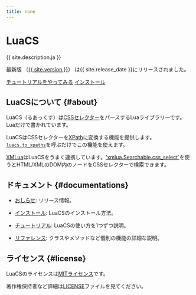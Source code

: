```yaml
---
title: none
---
```


<div class="jumbotron">
  <h1>LuaCS</h1>
  <p>{{ site.description.ja }}</p>
  <p>最新版
     （<a href="news/#version-{{ site.version | replace:".", "-" }}">{{ site.version }}</a>）
     は{{ site.release_date }}にリリースされました。
  </p>
  <p>
    <a href="tutorial/"
       class="btn btn-primary btn-lg"
       role="button">チュートリアルをやってみる</a>
    <a href="install/"
       class="btn btn-primary btn-lg"
       role="button">インストール</a>
  </p>
</div>

## LuaCSについて {#about}

LuaCS（るあっくす）は[CSSセレクター][css-selectors]をパースするLuaライブラリーです。Luaだけで書かれています。

LuaCSはCSSセレクターを[XPath][xpath]に変換する機能を提供します。[`luacs.to_xpaths`][luacs-to-xpaths]を呼ぶだけでこの機能を使えます。

[XMLua][xmlua]はLuaCSをうまく連携しています。['xmlua.Searchable.css_select`][xmlua-searchable-css-select]を使うとHTML/XMLのDOM内のノードをCSSセレクターで検索できます。

## ドキュメント {#documentations}

  * [おしらせ][news]: リリース情報。

  * [インストール][install]: LuaCSのインストール方法。

  * [チュートリアル][tutorial]: LuaCSの使い方を1つずつ説明。

  * [リファレンス][reference]: クラスやメソッドなど個別の機能の詳細な説明。

## ライセンス {#license}

LuaCSのライセンスは[MITライセンス][mit-license]です。

著作権保持者など詳細は[LICENSE][license]ファイルを見てください。

[css-selectors]:https://www.w3.org/TR/selectors-3/

[xpath]:https://www.w3.org/TR/xpath/

[luacs-to-xpaths]:reference/luacs.html#to-xpaths

[xmlua]:https://clear-code.github.io/xmlua/ja/

[xmlua-searchable-css-select]:https://clear-code.github.io/xmlua/ja/reference/searchable.html#css-select

[news]:news/

[install]:install/

[tutorial]:tutorial/

[reference]:reference/

[mit-license]:https://opensource.org/licenses/mit

[license]:https://github.com/clear-code/luacs/blob/master/LICENSE
